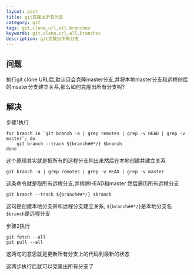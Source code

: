 ```yaml
---
layout: post
title: git克隆出所有分支
category: git
tags: git,clone,url,all,branches
keywords: git,clone,url,all,branches
description: git克隆出所有分支
---
```


## 问题

执行git clone URL后,默认只会克隆master分支,并将本地master分支和远程创库的msater分支建立关系,那么如何克隆出所有分支呢?

## 解决

步骤1执行

    for branch in `git branch -a | grep remotes | grep -v HEAD | grep -v master`; do
    	git branch --track ${branch##*/} $branch
    done
    
这个原理其实就是把所有的远程分支列出来然后在本地创建并建立关系

    git branch -a | grep remotes | grep -v HEAD | grep -v master

这条命令就是取所有远程分支,并排除HEAD和master
然后遍历所有远程分支

    git branch --track ${branch##*/} $branch

这句是创建本地分支并和远程分支建立关系,
`${branch##*/}`是本地分支名
`$branch`是远程分支

步骤2执行

    git fetch --all
    git pull --all

这两句的意思就是更新所有分支上的代码到最新的状态

这两步执行后就可以克隆出所有分支了